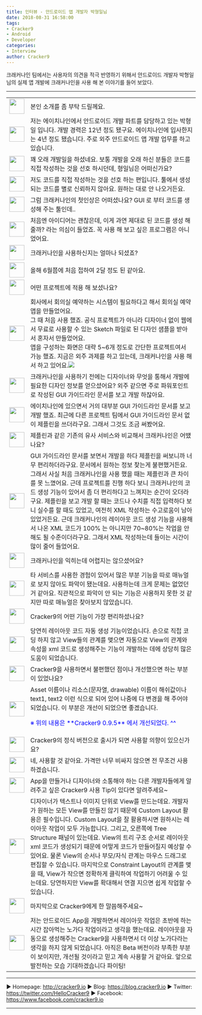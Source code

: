 ```yaml
---
title: 인터뷰 - 안드로이드 앱 개발자 박형일님
date: 2018-08-31 16:58:00
tags: 
- Cracker9
- Android
- Developer
categories:
- Interview
author: Cracker9
---
```

크래커나인 팀에서는 사용자의 의견을 적극 반영하기 위해서 안드로이드 개발자 박형일님의 실제 앱 개발에 크래커나인을 사용 해 본 이야기를 들어 보았다.

***

<table class="interview-table"><tr><td><img src="/img/User_interview_hyoungil_Park/cracker9.png" width=40 height=40></td><td>  본인 소개를 좀 부탁 드릴께요.</td></tr><tr><td><img src="/img/User_interview_hyoungil_Park/Ans.png" width=40 height=40> </td><td>저는 에이치나인에서 안드로이드 개발 파트를 담당하고 있는 박형일 입니다. 개발 경력은 12년 정도 됐구요. 
에이치나인에 입사한지는 4년 정도 됐습니다. 주로 외주 안드로이드 앱 개발 업무를 하고 있습니다.</td></tr><tr><td><img src="/img/User_interview_hyoungil_Park/cracker9.png" width=40 height=40> </td><td>꽤 오래 개발일을 하셨네요. 보통 개발을 오래 하신 분들은 코드를 직접 작성하는 것을 선호 하시던데, 형일님은 어떠신가요?</td></tr><tr><td><img src="/img/User_interview_hyoungil_Park/Ans.png" width=40 height=40></td><td>저도 코드를 직접 작성하는 것을 선호 하는 편입니다. 툴에서 생성되는 코드를 별로 신뢰하지 않아요. 원하는 대로 안 나오거든요.</td></tr><tr><td><img src="/img/User_interview_hyoungil_Park/cracker9.png" width=40 height=40> </td><td>그럼 크래커나인의 첫인상은 어떠셨나요? GUI 로 부터 코드를 생성해 주는 툴인데..</td></tr><tr><td><img src="/img/User_interview_hyoungil_Park/Ans.png"  width=40 height=40></td><td> 처음엔 아이디어는 괜찮은데, 이게 과연 제대로 된 코드를 생성 해 줄까? 라는 의심이 들었죠. 꼭 사용 해 보고 싶은 프로그램은 아니었어요.</td></tr><tr><td><img src="/img/User_interview_hyoungil_Park/cracker9.png" width=40 height=40> </td><td> 크래커나인을 사용하신지는 얼마나 되셨죠?</td></tr><tr><td><img src="/img/User_interview_hyoungil_Park/Ans.png"  width=40 height=40></td><td> 올해 6월쯤에 처음 접하여 2달 정도 된 같아요.</td></tr><tr><td><img src="/img/User_interview_hyoungil_Park/cracker9.png" width=40 height=40> </td><td> 어떤 프로젝트에 적용 해 보셨나요?</td></tr><tr><td><img src="/img/User_interview_hyoungil_Park/Ans.png"  width=40 height=40></td><td> 회사에서 회의실 예약하는 시스템이 필요하다고 해서 회의실 예약 앱을 만들었어요. <br> 그 때 처음 사용 했죠. 공식 프로젝트가 아니라 디자이너 없이 웹에서 무료로 사용할 수 있는 Sketch 파일로 된 디자인 샘플을 받아서 혼자서 만들었어요. <br>앱을 구성하는 화면은 대략 5~6개 정도로 간단한 프로젝트여서 가능 했죠. 지금은 외주 과제를 하고 있는데, 크래커나인을 사용 해서 하고 있어요.<img src="/img/User_interview_hyoungil_Park/screen_img.png"></td></tr><tr><td><img src="/img/User_interview_hyoungil_Park/cracker9.png" width=40 height=40> </td><td> 크래커나인을 사용하기 전에는 디자이너와 무엇을 통해서 개발에 필요한 디자인 정보를 얻으셨어요? 외주 같으면 주로 파워포인트로 작성된 GUI 가이드라인 문서를 보고 개발 하잖아요.</td></tr><tr><td><img src="/img/User_interview_hyoungil_Park/Ans.png"  width=40 height=40></td><td> 에이치나인에 있으면서 거의 대부분 GUI 가이드라인 문서를 보고 개발 했죠. 최근에 다른 프로젝트 팀에서 GUI 가이드라인 문서 없이 제플린을 쓰더라구요. 그래서 그것도 조금 써봤어요.</td></tr><tr><td><img src="/img/User_interview_hyoungil_Park/cracker9.png" width=40 height=40> </td><td> 제플린과 같은 기존의 유사 서비스와 비교해서 크래커나인은 어땠나요?</td></tr><tr><td><img src="/img/User_interview_hyoungil_Park/Ans.png"  width=40 height=40></td><td> GUI 가이드라인 문서를 보면서 개발을 하다 제플린을 써보니까 너무 편리하더라구요. 문서에서 원하는 정보 찾는게 불편했거든요.
그래서 사실 처음 크래커나인을 사용 했을 때는 제플린과 큰 차이를 못 느꼈어요. 근데 프로젝트를 진행 하다 보니 크래커나인의 코드 생성 기능이 있어서 좀 더 편리하다고 느껴지는 순간이 오더라구요.
제플린을 보고 개발 할 때는 코드나 수치를 직접 입력하다 보니 실수를 할 때도 있었고, 여전히 XML 작성하는 수고로움이 남아 있었거든요.
근데 크래커나인의 레이아웃 코드 생성 기능을 사용해서 나온 XML 코드가 100% 는 아니지만 70~80%는 작업을 안해도 될 수준이더라구요. 그래서 XML 작성하는데 들이는 시간이 많이 줄어 들었어요.</td></tr><tr><td><img src="/img/User_interview_hyoungil_Park/cracker9.png" width=40 height=40></td><td> 크래커나인을 익히는데 어렵지는 않으셨어요?</td></tr><tr><td><img src="/img/User_interview_hyoungil_Park/Ans.png"  width=40 height=40></td><td> 타 서비스를 사용한 경험이 있어서 많은 부분 기능을 따로 매뉴얼로 보지 않아도 파악이 됐는데요.
사용하는데 크게 문제는 없었던 거 같아요. 직관적으로 파악이 안 되는 기능은 사용하지 못한 것 같지만 따로 매뉴얼은 찾아보지 않았습니다.</td></tr><tr><td><img src="/img/User_interview_hyoungil_Park/cracker9.png" width=40 height=40> </td><td> Cracker9의 어떤 기능이 가장 편리하셨나요?</td></tr><tr><td><img src="/img/User_interview_hyoungil_Park/Ans.png"  width=40 height=40></td><td> 당연히 레이아웃 코드 자동 생성 기능이었습니다. 
손으로 직접 코딩 하지 않고 View들의 관계를 맺으면 자동으로 View의 관계와 속성을 xml 코드로 생성해주는 기능이 개발하는 데에 상당히 많은 도움이 되었습니다.</td></tr><tr><td><img src="/img/User_interview_hyoungil_Park/cracker9.png" width=40 height=40> </td><td> Cracker9을 사용하면서 불편했던 점이나 개선했으면 하는 부분이 있었나요?</td></tr><tr><td><img src="/img/User_interview_hyoungil_Park/Ans.png"  width=40 height=40></td><td> Asset 이름이나 리소스(문자열, drawable) 이름이 해쉬값이나 text1, text2 이런 식으로 되어 있어 나중에 다 변경을 해 주어야 되었습니다. 이 부분은 개선이 되었으면 좋겠습니다.
<p><span style="color:blue">※ 위의 내용은 **Cracker9 0.9.5** 에서 개선되었다. ^^</span></p></td></tr><tr><td><img src="/img/User_interview_hyoungil_Park/cracker9.png" width=40 height=40> </td><td> Cracker9의 정식 버전으로 출시가 되면 사용할 의향이 있으신가요?</td></tr><tr><td><img src="/img/User_interview_hyoungil_Park/Ans.png"  width=40 height=40></td><td> 네, 사용할 것 같아요. 가격만 너무 비싸지 않으면 전 무조건 사용하겠습니다.</td></tr><tr><td><img src="/img/User_interview_hyoungil_Park/cracker9.png" width=40 height=40> </td><td> App을 만들거나 디자이너와 소통해야 하는 다른 개발자들에게 알려주고 싶은 Cracker9 사용 Tip이 있다면 알려주세요~</td></tr><tr><td><img src="/img/User_interview_hyoungil_Park/Ans.png"  width=40 height=40></td><td> 디자이너가 텍스트나 이미지 단위로 View를 만드는데요. 개발자가 원하는 모든 View를 만들진 않기 때문에 Custom Layout 활용은 필수입니다. 
Custom Layout을 잘 활용하시면 원하시는 레이아웃 작업이 모두 가능합니다. 그리고, 오른쪽에 Tree Structure 패널이 있는데요. 
View의 트리 구조 순서로 레이아웃 xml 코드가 생성되기 때문에 어떻게 코드가 만들어질지 예상할 수 있어요. 물론 View의 순서나 부모/자식 관계는 마우스 드래그로 편집할 수 있습니다.
마지막으로 Constraint Layout의 관계를 맺을 때, View가 작으면 정확하게 클릭하여 작업하기 어려울 수 있는데요. 당연하지만 View를 확대해서 연결 지으면 쉽게 작업할 수 있습니다.</td></tr><tr><td><img src="/img/User_interview_hyoungil_Park/cracker9.png" width=40 height=40> </td><td> 마지막으로 Cracker9에게 한 말씀해주세요~</td></tr><tr><td><img src="/img/User_interview_hyoungil_Park/Ans.png"  width=40 height=40></td><td> 저는 안드로이드 App을 개발하면서 레이아웃 작업은 초반에 하는 시간 잡아먹는 노가다 작업이라고 생각을 했는데요. 
레이아웃을 자동으로 생성해주는 Cracker9을 사용하면서 더 이상 노가다라는 생각을 하지 않게 되었습니다. 아직은 Beta 버전이라 부족한 부분이 보이지만, 개선될 것이라고 믿고 계속 사용할 거 같아요. 
앞으로 발전하는 모습 기대하겠습니다 파이팅!</td></tr></table>

***

   ▶ Homepage: http://cracker9.io
   ▶ Blog: https://blog.cracker9.io
   ▶ Twitter: https://twitter.com/HelloCracker9
   ▶ Facebook: https://www.facebook.com/cracker9.io

***
